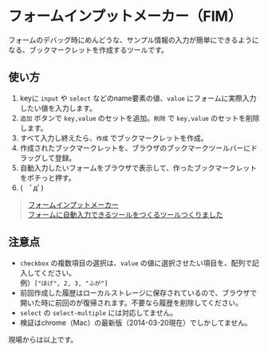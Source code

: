 フォームインプットメーカー（FIM）
==========================
フォームのデバッグ時にめんどうな、サンプル情報の入力が簡単にできるようになる、ブックマークレットを作成するツールです。

使い方
-------
1. keyに `input` や `select` などのname要素の値、`value` にフォームに実際入力したい値を入力します。
2. `追加` ボタンで `key,value` のセットを追加。`削除` で `key,value` のセットを削除します。
3. すべて入力し終えたら、`作成` でブックマークレットを作成。
4. 作成されたブックマークレットを、ブラウザのブックマークツールバーにドラッグして登録。
5. 自動入力したいフォームをブラウザで表示して、作ったブックマークレットをポチっと押す。
6. (　ﾟдﾟ)

> [フォームインプットメーカー](http://www.maki-o.net/fim/)  
> [フォームに自動入力できるツールをつくるツールつくりました](http://www.maki-o.net/memo/fim.html)

注意点
-------
- `checkbox` の複数項目の選択は、`value` の値に選択させたい項目を、配列で記入してください。　  
例）`["ほげ", 2, 3, "ふが"]`
- 前回作成した履歴はローカルストレージに保存されているので、ブラウザで開いた時に前回のが復帰されます。不要なら履歴を削除してください。
- `select` の `select-multiple` には対応してません。
- 検証はchrome（Mac）の最新版（2014-03-20現在）でしかしてません。



現場からは以上です。